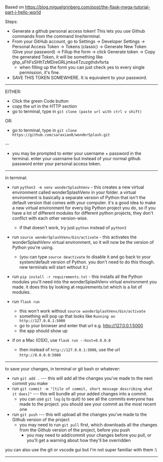 Based on https://blog.miguelgrinberg.com/post/the-flask-mega-tutorial-part-i-hello-world

Steps:

* Generate a github personal access token! This lets you use Github commands from the command line/terminal.
* From your GitHub account, go to Settings → Developer Settings → Personal Access Token → Tokens (classic) → Generate New Token (Give your password) → Fillup the form → click Generate token → Copy the generated Token, it will be something like ghp_sFhFsSHhTzMDreGRLjmks4Tzuzgthdvfsrta
   * when filling up the form you can just check yes to every single permission, it's fine.
* SAVE THIS TOKEN SOMEWHERE. It is equivalent to your password. 

----

EITHER:

* Click the green Code button
* copy the url in the HTTP section
* go to terminal, type in `git clone (paste url with ctrl v shift)`

OR:

* go to terminal, type in `git clone https://github.com/saraxiao0/wonderSplash.git`

--

* you may be prompted to enter your username + password in the terminal. enter your username but instead of your normal github password enter your personal access token.

----

in terminal:
* run `python3 -m venv wonderSplashVenv` - this creates a new virtual environment called wonderSplashVenv in your folder. a virtual environment is basically a separate version of Python that isn't the default version that comes with your computer. it's a good idea to make a new virtual environment for every big Python project you do, so if you have a lot of different modules for different python projects, they don't conflict with each other version-wise.
    * if that doesn't work, try just `python` instead of `python3`
* run `source wonderSplashVenv/bin/activate` - this activates the wonderSplashVenv virtual environment, so it will now be the version of Python you're using.
    * (you can type `source deactivate` to disable it and go back to your system/default version of Python. you don't need to do this though. new terminals will start without it.)
* run `pip install -r requirements.txt` - this installs all the Python modules you'll need into the wonderSplashVenv virtual environment you made. it does this by looking at requirements.txt which is a list of modules.

* run `flask run`
  * this won't work without `source wonderSplashVenv/bin/activate`
  * something will pop up that looks like `Running on http://127.0.0.1:5000`
  * go to your browser and enter that url e.g. http://127.0.0.1:5000
  * the app should show up
* if on a Mac (OSX), use `flask run --host=0.0.0.0`
  * then instead of `http://127.0.0.1:5000`, use the url `http://0.0.0.0:5000`

----

to save your changes, in terminal or git bash or whatever:

* run `git add .` --- this will add all the changes you've made to the next commit you make
* run `git commit -m "[tile of commit, short message describing what it does]"` --- this will bundle all your added changes into a commit.
  * you can use `git log` (`q` to quit) to see all the commits everyone has made to the project. you should see your commit as the most recent one
* run `git push` --- this will upload all the changes you've made to the Github version of the project
  * you may need to run `git pull` first, which downloads all the changes from the Github version of the project, before you push
    * you may need to add/commit your changes before you pull, or you'll get a warning about how they'll be overridden

you can also use the git or vscode gui but I'm not super familiar with them :\

---